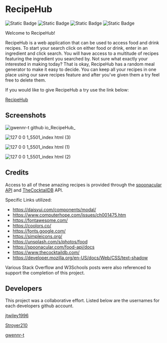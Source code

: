 # RecipeHub
![Static Badge](https://img.shields.io/badge/HTML-%23E86B20?style=for-the-badge&logo=html5&labelColor=black) ![Static Badge](https://img.shields.io/badge/CSS-%2388C8EB?style=for-the-badge&logo=css3&logoColor=%235BB4EB&labelColor=black) ![Static Badge](https://img.shields.io/badge/JavaScript-F7DF1E?style=for-the-badge&logo=javascript&labelColor=black) ![Static Badge](https://img.shields.io/badge/tailwind%20css%20-%20%2306B6D4?style=for-the-badge&logo=tailwindcss&labelColor=black)

Welcome to RecipeHub!

RecipeHub is a web application that can be used to access food and drink recipes. To start your search click on either food or drink, enter in an ingredient and click search. You will have access to a multitude of recipes featuring the ingredient you searched by. Not sure what exactly your interested in making today? That is okay, RecipeHub has a random meal generator to make it easy to decide. You can keep all your recipes in one place using our save recipes feature and after you've given them a try feel free to delete them.

If you would like to give RecipeHub a try use the link below:

[RecipeHub](https://stroyer210.github.io/RecipeHub/)

## Screenshots

![gwennr-t github io_RecipeHub_](https://github.com/gwennr-t/RecipeHub/assets/150493048/04723b4e-3068-4628-9039-29666b1b3bcf)

![127 0 0 1_5501_index html (3)](https://github.com/gwennr-t/RecipeHub/assets/150493048/34490257-57c1-40ef-ba83-d01c016d135e)

![127 0 0 1_5501_index html (1)](https://github.com/gwennr-t/RecipeHub/assets/150493048/493360bc-e20e-464b-8d3e-4a95b7bb08b2)

![127 0 0 1_5501_index html (2)](https://github.com/gwennr-t/RecipeHub/assets/150493048/f288c8b1-bde4-4fbd-8da1-e154025b6d41)

## Credits

Access to all of these amazing recipes is provided through the [spoonacular API](https://spoonacular.com/food-api) and [TheCocktailDB](https://www.thecocktaildb.com/api.php) API.

Specific Links utilized:
- https://daisyui.com/components/modal/
- https://www.computerhope.com/issues/ch001475.htm
- https://fontawesome.com/
- https://coolors.co/
- https://fonts.google.com/
- https://simpleicons.org/
- https://unsplash.com/s/photos/food
- https://spoonacular.com/food-api/docs
- https://www.thecocktaildb.com/
- https://developer.mozilla.org/en-US/docs/Web/CSS/text-shadow

Various Stack Overflow and W3Schools posts were also referenced to support the completion of this project.

## Developers

This project was a collaborative effort. Listed below are the usernames for each developers github account.


[jtwiley1996](https://github.com/jtwiley1996)

[Stroyer210](https://github.com/Stroyer210)

[gwennr-t](https://github.com/gwennr-t)

